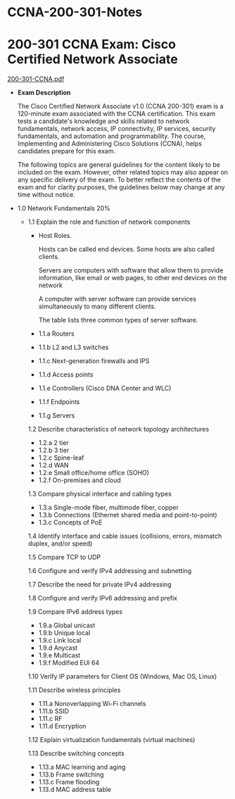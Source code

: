 # CCNA-200-301-Notes

# 200-301 CCNA Exam: Cisco Certified Network Associate

[200-301-CCNA.pdf](https://s3-us-west-2.amazonaws.com/secure.notion-static.com/d125e917-cdd3-4ff1-915e-299a8ef38464/200-301-CCNA.pdf)

- **Exam Description**
    
    The Cisco Certified Network Associate v1.0 (CCNA 200-301) exam is a 120-minute exam associated with the CCNA certification. This exam tests a candidate's knowledge and skills related to network fundamentals, network access, IP connectivity, IP services, security fundamentals, and automation and programmability. The course, Implementing and Administering Cisco Solutions (CCNA), helps candidates prepare for this exam.
    
    The following topics are general guidelines for the content likely to be included on the exam. However, other related topics may also appear on any specific delivery of the exam. To better reflect the contents of the exam and for clarity purposes, the guidelines below may change at any time without notice.
    

- 1.0 Network Fundamentals      20%
    - 1.1 Explain the role and function of network components
        - Host Roles.
            
            Hosts can be called end devices. Some hosts are also called clients.
            
            Servers are computers with software that allow them to provide information, like email or web pages, to other end devices on the network
            
            A computer with server software can provide services simultaneously to many different clients.
            
            The table lists three common types of server software.
            
            
            
            
        
        - 1.1.a Routers
        - 1.1.b L2 and L3 switches
        - 1.1.c Next-generation firewalls and IPS
        - 1.1.d Access points
        - 1.1.e Controllers (Cisco DNA Center and WLC)
        - 1.1.f Endpoints
        - 1.1.g Servers
        
        1.2 Describe characteristics of network topology architectures
        
        - 1.2.a 2 tier
        - 1.2.b 3 tier
        - 1.2.c Spine-leaf
        - 1.2.d WAN
        - 1.2.e Small office/home office (SOHO)
        - 1.2.f On-premises and cloud
        
        1.3 Compare physical interface and cabling types
        
        - 1.3.a Single-mode fiber, multimode fiber, copper
        - 1.3.b Connections (Ethernet shared media and point-to-point)
        - 1.3.c Concepts of PoE
        
        1.4 Identify interface and cable issues (collisions, errors, mismatch duplex, and/or speed)
        
        1.5 Compare TCP to UDP
        
        1.6 Configure and verify IPv4 addressing and subnetting
        
        1.7 Describe the need for private IPv4 addressing
        
        1.8 Configure and verify IPv6 addressing and prefix
        
        1.9 Compare IPv6 address types
        
        - 1.9.a Global unicast
        - 1.9.b Unique local
        - 1.9.c Link local
        - 1.9.d Anycast
        - 1.9.e Multicast
        - 1.9.f Modified EUI 64
        
        1.10 Verify IP parameters for Client OS (Windows, Mac OS, Linux)
        
        1.11 Describe wireless principles
        
        - 1.11.a Nonoverlapping Wi-Fi channels
        - 1.11.b SSID
        - 1.11.c RF
        - 1.11.d Encryption
        
        1.12 Explain virtualization fundamentals (virtual machines)
        
        1.13 Describe switching concepts
        
        - 1.13.a MAC learning and aging
        - 1.13.b Frame switching
        - 1.13.c Frame flooding
        - 1.13.d MAC address table

